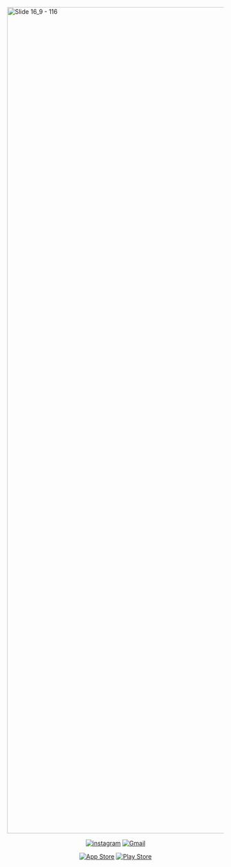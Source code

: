 <img width="1920" alt="Slide 16_9 - 116" src="https://github.com/ALL-CHIVE/All-Chive-Server/assets/67852689/fda85dfb-baf1-4ecf-bf89-08cbcb4554ee">

<div align="center">

[![instagram](https://img.shields.io/badge/instagram-E4405F?style=flat-square&logo=Instagram&logoColor=white&link=https://www.instagram.com/all.chive/)](https://www.instagram.com/all.chive/)
[![Gmail](https://img.shields.io/badge/Gmail-D14836?style=flat-square&logo=gmail&logoColor=white)](always.allchive@gmail.com)


[![App Store](https://img.shields.io/badge/App_Store-0D96F6?style=flat-square&logo=app-store&logoColor=white&link=https://apps.apple.com/app/%EC%98%AC%EC%B9%B4%EC%9D%B4%EB%B8%8C-all-chive/id6462470996)](https://apps.apple.com/app/%EC%98%AC%EC%B9%B4%EC%9D%B4%EB%B8%8C-all-chive/id6462470996)
[![Play Store](https://img.shields.io/badge/Google_Play-414141?style=flat-square&logo=google-play&logoColor=white&link=https://play.google.com/store/apps/details?id=com.allchivemobile)](https://play.google.com/store/apps/details?id=com.allchivemobile)
</div>